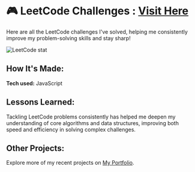 # 🎮 LeetCode Challenges : [Visit Here](https://leetcode.com/u/227faddi/)

Here are all the LeetCode challenges I've solved, helping me consistently improve my problem-solving skills and stay sharp!

![LeetCode stat](https://leetcard.jacoblin.cool/227faddi?ext=activity)

## How It's Made:

**Tech used:** JavaScript

## Lessons Learned:

Tackling LeetCode problems consistently has helped me deepen my understanding of core algorithms and data structures, improving both speed and efficiency in solving complex challenges.

## Other Projects:
Explore more of my recent projects on [My Portfolio](https://faliloukhouma.com).
